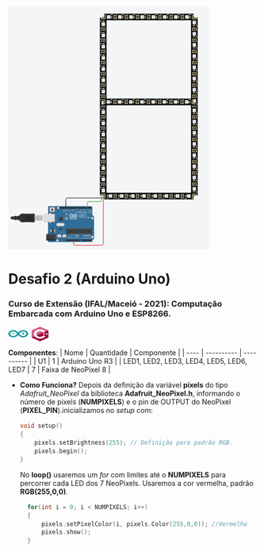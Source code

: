 ![Esquema](Esquema.PNG)

# Desafio 2 (**Arduino Uno**)
### Curso de Extensão (IFAL/Maceió - 2021): Computação Embarcada com Arduino Uno e ESP8266.
<img align="center" alt="Arduino" height="30" width="40" src="https://raw.githubusercontent.com/devicons/devicon/master/icons/arduino/arduino-original.svg"> <img align="center" alt="C++" height="30" width="40" src="https://raw.githubusercontent.com/devicons/devicon/master/icons/cplusplus/cplusplus-original.svg">

**Componentes**:
| Nome | Quantidade | Componente |
| ---- | ---------- | ---------- |
| U1   | 1          | Arduino Uno R3 |
| LED1, LED2, LED3, LED4, LED5, LED6, LED7 | 7          | Faixa de NeoPixel 8 |
  
- **Como Funciona?**
    Depois da definição da variável **pixels** do tipo *Adafruit_NeoPixel* da biblioteca **Adafruit_NeoPixel.h**, informando o número de pixels (**NUMPIXELS**) e o pin de OUTPUT do NeoPixel (**PIXEL_PIN**).inicializamos no *setup* com:
    ```cpp
    void setup() 
    {
        pixels.setBrightness(255); // Definição para padrão RGB.
        pixels.begin();
    }
    ```
    No **loop()** usaremos um *for* com limites até o **NUMPIXELS** para percorrer cada LED dos 7 NeoPixels.
    Usaremos a cor vermelha, padrão **RGB(255,0,0)**.
    ```cpp
      for(int i = 0; i < NUMPIXELS; i++)
      {
          pixels.setPixelColor(i, pixels.Color(255,0,0)); //Vermelho
          pixels.show();
      }
    ```